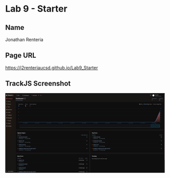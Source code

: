 # Lab 9 - Starter

## Name

Jonathan Renteria

## Page URL

https://j2renteriaucsd.github.io/Lab9_Starter

## TrackJS Screenshot

![TrackJS Screenshot](TrackJS.png)